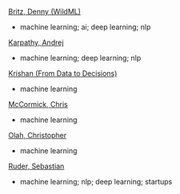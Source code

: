 [Britz, Denny (WildML)](http://www.wildml.com)
- machine learning; ai; deep learning; nlp

[Karpathy, Andrej](http://karpathy.github.io)
- machine learning; deep learning; nlp

[Krishan (From Data to Decisions)](https://iksinc.wordpress.com/)
- machine learning

[McCormick, Chris](http://mccormickml.com/)
- machine learning

[Olah, Christopher](http://colah.github.io/about.html)
- machine learning

[Ruder, Sebastian](http://sebastianruder.com)
- machine learning; nlp; deep learning; startups
